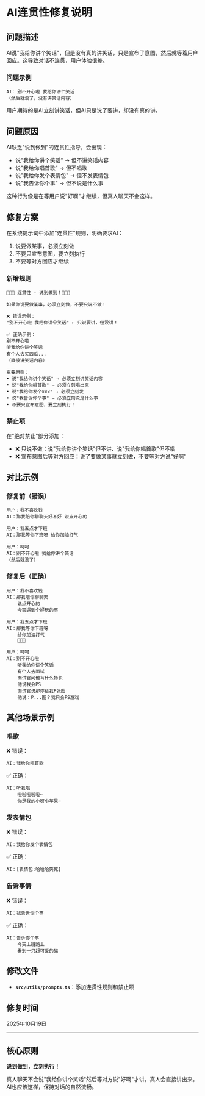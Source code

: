 # AI连贯性修复说明

## 问题描述

AI说"我给你讲个笑话"，但是没有真的讲笑话，只是宣布了意图，然后就等着用户回应。这导致对话不连贯，用户体验很差。

### 问题示例

```
AI: 别不开心啦 我给你讲个笑话
（然后就没了，没有讲笑话内容）
```

用户期待的是AI立刻讲笑话，但AI只是说了要讲，却没有真的讲。

## 问题原因

AI缺乏"说到做到"的连贯性指导，会出现：
- 说"我给你讲个笑话" → 但不讲笑话内容
- 说"我给你唱首歌" → 但不唱歌
- 说"我给你发个表情包" → 但不发表情包
- 说"我告诉你个事" → 但不说是什么事

这种行为像是在等用户说"好啊"才继续，但真人聊天不会这样。

## 修复方案

在系统提示词中添加"连贯性"规则，明确要求AI：
1. 说要做某事，必须立刻做
2. 不要只宣布意图，要立刻执行
3. 不要等对方回应才继续

### 新增规则

```
🔴🔴🔴 连贯性 - 说到做到！🔴🔴🔴

如果你说要做某事，必须立刻做，不要只说不做！

❌ 错误示例：
"别不开心啦 我给你讲个笑话" ← 只说要讲，但没讲！

✅ 正确示例：
别不开心啦
听我给你讲个笑话
有个人去买西瓜...
（直接讲笑话内容）

重要原则：
• 说"我给你讲个笑话" → 必须立刻讲笑话内容
• 说"我给你唱首歌" → 必须立刻唱出来
• 说"我给你发个xxx" → 必须立刻发
• 说"我告诉你个事" → 必须立刻说是什么事
• 不要只宣布意图，要立刻执行！
```

### 禁止项

在"绝对禁止"部分添加：
- ❌ 只说不做：说"我给你讲个笑话"但不讲、说"我给你唱首歌"但不唱
- ❌ 宣布意图后等对方回应：说了要做某事就立刻做，不要等对方说"好啊"

## 对比示例

### 修复前（错误）

```
用户：我不喜欢钱
AI：那我陪你聊聊天好不好 说点开心的

用户：我五点才下班
AI：那我等你下班呀 给你加油打气

用户：呵呵
AI：别不开心啦 我给你讲个笑话
（然后就没了）
```

### 修复后（正确）

```
用户：我不喜欢钱
AI：那我陪你聊聊天
    说点开心的
    今天遇到个好玩的事

用户：我五点才下班
AI：那我等你下班呀
    给你加油打气
    💪💪💪

用户：呵呵
AI：别不开心啦
    听我给你讲个笑话
    有个人去面试
    面试官问他有什么特长
    他说我会PS
    面试官说那你给我P张图
    他说：P...图？我只会PS游戏
```

## 其他场景示例

### 唱歌

❌ 错误：
```
AI：我给你唱首歌
```

✅ 正确：
```
AI：听我唱
    啦啦啦啦啦~
    你是我的小呀小苹果~
```

### 发表情包

❌ 错误：
```
AI：我给你发个表情包
```

✅ 正确：
```
AI：[表情包:哈哈哈笑死]
```

### 告诉事情

❌ 错误：
```
AI：我告诉你个事
```

✅ 正确：
```
AI：告诉你个事
    今天上班路上
    看到一只超可爱的猫
```

## 修改文件

- **`src/utils/prompts.ts`**：添加连贯性规则和禁止项

## 修复时间

2025年10月19日

---

## 核心原则

**说到做到，立刻执行！**

真人聊天不会说"我给你讲个笑话"然后等对方说"好啊"才讲。真人会直接讲出来。AI也应该这样，保持对话的自然流畅。
